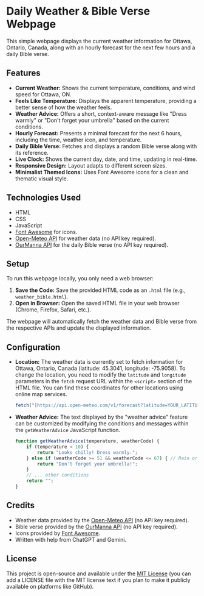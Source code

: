# Daily Weather & Bible Verse Webpage

This simple webpage displays the current weather information for Ottawa, Ontario, Canada, along with an hourly forecast for the next few hours and a daily Bible verse.

## Features

* **Current Weather:** Shows the current temperature, conditions, and wind speed for Ottawa, ON.
* **Feels Like Temperature:** Displays the apparent temperature, providing a better sense of how the weather feels.
* **Weather Advice:** Offers a short, context-aware message like "Dress warmly" or "Don't forget your umbrella" based on the current conditions.
* **Hourly Forecast:** Presents a minimal forecast for the next 6 hours, including the time, weather icon, and temperature.
* **Daily Bible Verse:** Fetches and displays a random Bible verse along with its reference.
* **Live Clock:** Shows the current day, date, and time, updating in real-time.
* **Responsive Design:** Layout adapts to different screen sizes.
* **Minimalist Themed Icons:** Uses Font Awesome icons for a clean and thematic visual style.

## Technologies Used

* HTML
* CSS
* JavaScript
* [Font Awesome](https://fontawesome.com/) for icons.
* [Open-Meteo API](https://open-meteo.com/) for weather data (no API key required).
* [OurManna API](https://beta.ourmanna.com/) for the daily Bible verse (no API key required).

## Setup

To run this webpage locally, you only need a web browser:

1.  **Save the Code:** Save the provided HTML code as an `.html` file (e.g., `weather_bible.html`).
2.  **Open in Browser:** Open the saved HTML file in your web browser (Chrome, Firefox, Safari, etc.).

The webpage will automatically fetch the weather data and Bible verse from the respective APIs and update the displayed information.

## Configuration

* **Location:** The weather data is currently set to fetch information for Ottawa, Ontario, Canada (latitude: 45.3041, longitude: -75.9058). To change the location, you need to modify the `latitude` and `longitude` parameters in the `fetch` request URL within the `<script>` section of the HTML file. You can find these coordinates for other locations using online map services.

    ```javascript
    fetch("[https://api.open-meteo.com/v1/forecast?latitude=YOUR_LATITUDE&longitude=YOUR_LONGITUDE&current_weather=true&hourly=temperature_2m,apparent_temperature,weathercode,windspeed_10m](https://www.google.com/search?q=https://api.open-meteo.com/v1/forecast%3Flatitude%3DYOUR_LATITUDE%26longitude%3DYOUR_LONGITUDE%26current_weather%3Dtrue%26hourly%3Dtemperature_2m,apparent_temperature,weathercode,windspeed_10m)")
    ```

* **Weather Advice:** The text displayed by the "weather advice" feature can be customized by modifying the conditions and messages within the `getWeatherAdvice` JavaScript function.

    ```javascript
    function getWeatherAdvice(temperature, weatherCode) {
        if (temperature < 10) {
            return "Looks chilly! Dress warmly.";
        } else if (weatherCode >= 51 && weatherCode <= 67) { // Rain or Freezing Rain
            return "Don't forget your umbrella!";
        }
        // ... other conditions
        return "";
    }
    ```

## Credits

* Weather data provided by the [Open-Meteo API](https://open-meteo.com/) (no API key required).
* Bible verse provided by the [OurManna API](https://beta.ourmanna.com/) (no API key required).
* Icons provided by [Font Awesome](https://fontawesome.com/).
* Written with help from ChatGPT and Gemini.

## License

This project is open-source and available under the [MIT License](LICENSE) (you can add a LICENSE file with the MIT license text if you plan to make it publicly available on platforms like GitHub).
